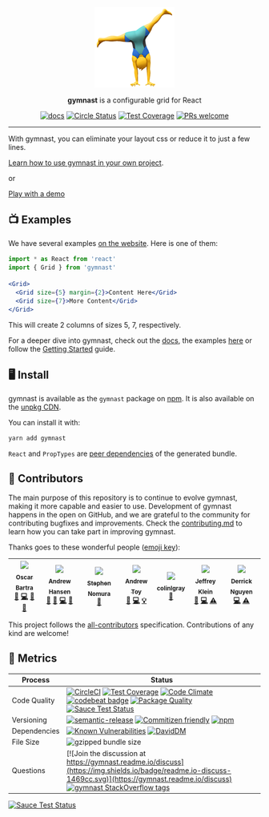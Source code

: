 <p align="center">
  <a href="https://gymnastjs.github.io/gymnast">
    <img alt="gymnast" src="https://github.com/gymnastjs/gymnast/blob/master/img/gymnast.png?raw=true" width="160">
  </a>
</p>

<p align="center">
  <b>gymnast</b> is a configurable grid for React
</p>

<p align="center">
  <a href="https://gymnast.readme.io/docs"><img alt="docs" src="https://img.shields.io/badge/readme.io-docs-1469cc.svg"></a>
  <a href="https://circleci.com/gh/gymnastjs/gymnast"><img alt="Circle Status" src="https://circleci.com/gh/gymnastjs/gymnast/tree/master.svg?style=shield"></a>
  <a href="https://codeclimate.com/github/gymnastjs/gymnast/coverage"><img alt="Test Coverage" src="https://codeclimate.com/github/gymnastjs/gymnast/badges/coverage.svg"></a>
  <a href="http://makeapullrequest.com"><img alt="PRs welcome" src="https://img.shields.io/badge/PRs-welcome-brightgreen.svg?style=shield"></a>
</p>

---

With gymnast, you can eliminate your layout css or reduce it to just a few lines.

[Learn how to use gymnast in your own project](https://gymnast.readme.io/docs/getting-started).

or

[Play with a demo](https://codesandbox.io/s/github/gymnastjs/playground)

## 📺 Examples

We have several examples [on the website](https://gymnastjs.github.io/gymnast). Here is one of them:

```jsx
import * as React from 'react'
import { Grid } from 'gymnast'

<Grid>
  <Grid size={5} margin={2}>Content Here</Grid>
  <Grid size={7}>More Content</Grid>
</Grid>
```

This will create 2 columns of sizes 5, 7, respectively.

For a deeper dive into gymnast, check out the [docs](https://gymnast.readme.io), the examples [here](https://gymnastjs.github.io/gymnast) or follow the [Getting Started](https://gymnast.readme.io/docs/getting-started) guide.

## 🖥 Install

gymnast is available as the `gymnast` package on [npm](https://www.npmjs.com/). It is also available on the [unpkg CDN](https://unpkg.com/gymnast).

You can install it with:

```bash
yarn add gymnast
```

`React` and `PropTypes` are [peer dependencies](https://docs.npmjs.com/files/package.json#peerdependencies) of the generated bundle.

## 👥 Contributors

The main purpose of this repository is to continue to evolve gymnast, making it more capable and easier to use. Development of gymnast happens in the open on GitHub, and we are grateful to the community for contributing bugfixes and improvements. Check the [contributing.md](./CONTRIBUTING.md) to learn how you can take part in improving gymnast.

Thanks goes to these wonderful people ([emoji key](https://github.com/kentcdodds/all-contributors#emoji-key)):

<!-- ALL-CONTRIBUTORS-LIST:START - Do not remove or modify this section -->
<!-- prettier-ignore -->
| [<img src="https://avatars3.githubusercontent.com/u/3877773?v=3" width="100px;"/><br /><sub><b>Oscar Bartra</b></sub>](http://obartra.github.io)<br />[🐛](https://github.com/gymnastjs/gymnast/issues?q=author%3Aobartra "Bug reports") [💻](https://github.com/gymnastjs/gymnast/commits?author=obartra "Code") [📖](https://github.com/gymnastjs/gymnast/commits?author=obartra "Documentation") [👀](#review-obartra "Reviewed Pull Requests") | [<img src="https://avatars3.githubusercontent.com/u/8746094?v=3" width="100px;"/><br /><sub><b>Andrew Hansen</b></sub>](https://github.com/arahansen)<br />[💬](#question-arahansen "Answering Questions") [🐛](https://github.com/gymnastjs/gymnast/issues?q=author%3Aarahansen "Bug reports") [💻](https://github.com/gymnastjs/gymnast/commits?author=arahansen "Code") [👀](#review-arahansen "Reviewed Pull Requests") | [<img src="https://avatars0.githubusercontent.com/u/17904507?v=3" width="100px;"/><br /><sub><b>Stephen Nomura</b></sub>](http://stephennomura.com/)<br />[🎨](#design-snomu "Design") | [<img src="https://avatars3.githubusercontent.com/u/1621615?v=4" width="100px;"/><br /><sub><b>Andrew Toy</b></sub>](https://github.com/andrewmtoy)<br />[🐛](https://github.com/gymnastjs/gymnast/issues?q=author%3Aandrewmtoy "Bug reports") [💻](https://github.com/gymnastjs/gymnast/commits?author=andrewmtoy "Code") [💡](#example-andrewmtoy "Examples") | [<img src="https://avatars0.githubusercontent.com/u/7918955?v=4" width="100px;"/><br /><sub><b>colinlgray</b></sub>](https://github.com/colinlgray)<br />[🐛](https://github.com/gymnastjs/gymnast/issues?q=author%3Acolinlgray "Bug reports") | [<img src="https://avatars0.githubusercontent.com/u/4695062?v=4" width="100px;"/><br /><sub><b>Jeffrey Klein</b></sub>](http://jeffwklein)<br />[🐛](https://github.com/gymnastjs/gymnast/issues?q=author%3Ajeffwklein "Bug reports") [💻](https://github.com/gymnastjs/gymnast/commits?author=jeffwklein "Code") [⚠️](https://github.com/gymnastjs/gymnast/commits?author=jeffwklein "Tests") | [<img src="https://avatars2.githubusercontent.com/u/10682341?v=4" width="100px;"/><br /><sub><b>Derrick Nguyen</b></sub>](https://github.com/derrickhnguyen)<br />[💻](https://github.com/gymnastjs/gymnast/commits?author=derrickhnguyen "Code") [⚠️](https://github.com/gymnastjs/gymnast/commits?author=derrickhnguyen "Tests") |
| :---: | :---: | :---: | :---: | :---: | :---: | :---: |
<!-- ALL-CONTRIBUTORS-LIST:END -->

This project follows the [all-contributors](https://github.com/kentcdodds/all-contributors) specification. Contributions of any kind are welcome!

## 🏁 Metrics

| Process      | Status                                                                                                                                                                                                                                                                                                                                                                                                                                                                                                                                                                                                                                                                                                                                                                                                                |
| ------------ | --------------------------------------------------------------------------------------------------------------------------------------------------------------------------------------------------------------------------------------------------------------------------------------------------------------------------------------------------------------------------------------------------------------------------------------------------------------------------------------------------------------------------------------------------------------------------------------------------------------------------------------------------------------------------------------------------------------------------------------------------------------------------------------------------------------------- |
| Code Quality | [![CircleCI](https://circleci.com/gh/gymnastjs/gymnast/tree/master.svg?style=shield)](https://circleci.com/gh/gymnastjs/gymnast/tree/master) [![Test Coverage](https://codeclimate.com/github/gymnastjs/gymnast/badges/coverage.svg)](https://codeclimate.com/github/gymnastjs/gymnast/coverage) [![Code Climate](https://codeclimate.com/github/gymnastjs/gymnast/badges/gpa.svg)](https://codeclimate.com/github/gymnastjs/gymnast) [![codebeat badge](https://codebeat.co/badges/d3b5abcd-60b2-4ab3-96b6-b3ab392b789d)](https://codebeat.co/projects/github-com-gymnastjs-gymnast-master) [![Package Quality](http://npm.packagequality.com/shield/gymnast.svg)](http://npm.packagequality.com/#?package=gymnast) [![Sauce Test Status](https://saucelabs.com/buildstatus/reflex)](https://saucelabs.com/u/reflex) |
| Versioning   | [![semantic-release](https://img.shields.io/badge/%20%20%F0%9F%93%A6%F0%9F%9A%80-semantic--release-e10079.svg)](https://github.com/semantic-release/semantic-release) [![Commitizen friendly](https://img.shields.io/badge/commitizen-friendly-brightgreen.svg)](http://commitizen.github.io/cz-cli/) [![npm](https://img.shields.io/npm/v/gymnast.svg)](https://www.npmjs.com/package/gymnast)                                                                                                                                                                                                                                                                                                                                                                                                                       |
| Dependencies | [![Known Vulnerabilities](https://snyk.io/test/github/gymnastjs/gymnast/badge.svg)](https://snyk.io/test/github/gymnastjs/gymnast) [![DavidDM](https://david-dm.org/gymnastjs/gymnast.svg)](https://david-dm.org/gymnastjs/gymnast)                                                                                                                                                                                                                                                                                                                                                                                                                                                                                                                                                                                   |
| File Size    | ![gzipped bundle size](http://img.badgesize.io/https://unpkg.com/gymnast?compression=gzip)                                                                                                                                                                                                                                                                                                                                                                                                                                                                                                                                                                                                                                                                                                                            |
| Questions    | [![Join the discussion at https://gymnast.readme.io/discuss](https://img.shields.io/badge/readme.io-discuss-1469cc.svg)](https://gymnast.readme.io/discuss) [![gymnast StackOverflow tags](https://img.shields.io/badge/stackoverflow-gymnast-f48024.svg)](https://stackoverflow.com/questions/tagged/gymnast)                                                                                                                                                                                                                                                                                                                                                                                                                                                                                                        |

[![Sauce Test Status](https://saucelabs.com/browser-matrix/reflex.svg)](https://saucelabs.com/u/reflex)
